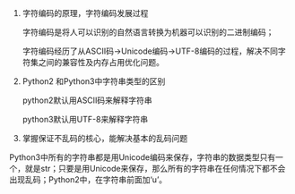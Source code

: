 1. 字符编码的原理，字符编码发展过程

   字符编码是将人可以识别的自然语言转换为机器可以识别的二进制编码；

   字符编码经历了从ASCII码->Unicode编码->UTF-8编码的过程，解决不同字符集之间的兼容性及内存占用优化问题。

2. Python2 和Python3中字符串类型的区别

   python2默认用ASCII码来解释字符串

   python3默认用UTF-8来解释字符串

3. 掌握保证不乱码的核心，能解决基本的乱码问题

Python3中所有的字符串都是用Unicode编码来保存，字符串的数据类型只有一个，就是str；只要是用Unicode来保存，那么所有的字符串在任何情况下都不会出现乱码；Python2中，在字符串前面加‘u’。
